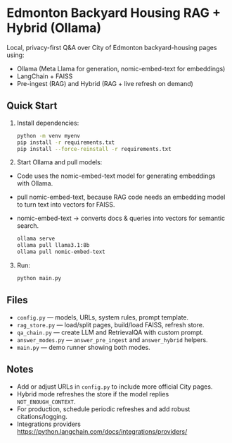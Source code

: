 # Edmonton Backyard Housing RAG + Hybrid (Ollama)

Local, privacy-first Q&A over City of Edmonton backyard-housing pages using:
- Ollama (Meta Llama for generation, nomic-embed-text for embeddings)
- LangChain + FAISS
- Pre-ingest (RAG) and Hybrid (RAG + live refresh on demand)

## Quick Start
1) Install dependencies:
   ```bash
   python -m venv myenv
   pip install -r requirements.txt
   pip install --force-reinstall -r requirements.txt
   ```

2) Start Ollama and pull models:
-  Code uses the nomic-embed-text model for generating embeddings with Ollama. 
-  pull nomic-embed-text, because RAG code needs an embedding model to turn text into vectors for FAISS.
-  nomic-embed-text → converts docs & queries into vectors for semantic search.

   ```bash
   ollama serve
   ollama pull llama3.1:8b
   ollama pull nomic-embed-text
   ```

3) Run:
   ```bash
   python main.py
   ```

## Files
- `config.py` — models, URLs, system rules, prompt template.
- `rag_store.py` — load/split pages, build/load FAISS, refresh store.
- `qa_chain.py` — create LLM and RetrievalQA with custom prompt.
- `answer_modes.py` — `answer_pre_ingest` and `answer_hybrid` helpers.
- `main.py` — demo runner showing both modes.

## Notes
- Add or adjust URLs in `config.py` to include more official City pages.
- Hybrid mode refreshes the store if the model replies `NOT_ENOUGH_CONTEXT`.
- For production, schedule periodic refreshes and add robust citations/logging.
- Integrations providers https://python.langchain.com/docs/integrations/providers/
